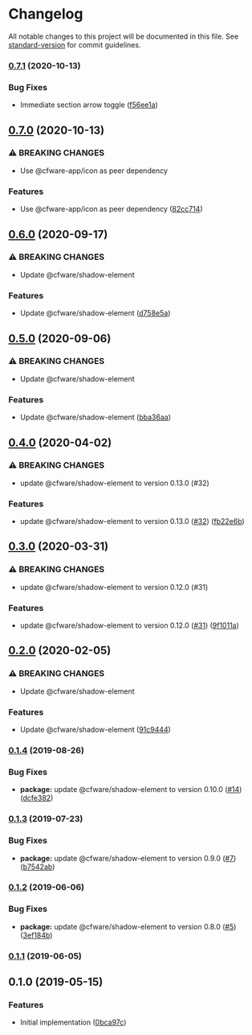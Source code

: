 # Changelog

All notable changes to this project will be documented in this file. See [standard-version](https://github.com/conventional-changelog/standard-version) for commit guidelines.

### [0.7.1](https://github.com/cfware/nav-menu/compare/v0.7.0...v0.7.1) (2020-10-13)


### Bug Fixes

* Immediate section arrow toggle ([f56ee1a](https://github.com/cfware/nav-menu/commit/f56ee1ae988cd196a17b1f5de491dc0b42673137))

## [0.7.0](https://github.com/cfware/nav-menu/compare/v0.6.0...v0.7.0) (2020-10-13)


### ⚠ BREAKING CHANGES

* Use @cfware-app/icon as peer dependency

### Features

* Use @cfware-app/icon as peer dependency ([82cc714](https://github.com/cfware/nav-menu/commit/82cc71463ff3fc76e13180ee7f3ef0f47182001e))

## [0.6.0](https://github.com/cfware/nav-menu/compare/v0.5.0...v0.6.0) (2020-09-17)


### ⚠ BREAKING CHANGES

* Update @cfware/shadow-element

### Features

* Update @cfware/shadow-element ([d758e5a](https://github.com/cfware/nav-menu/commit/d758e5a1a631f589aed69c192eb93eadc2352956))

## [0.5.0](https://github.com/cfware/nav-menu/compare/v0.4.0...v0.5.0) (2020-09-06)


### ⚠ BREAKING CHANGES

* Update @cfware/shadow-element

### Features

* Update @cfware/shadow-element ([bba36aa](https://github.com/cfware/nav-menu/commit/bba36aa8fe40c89d77081c7d4deac3bf3e7b0137))

## [0.4.0](https://github.com/cfware/nav-menu/compare/v0.3.0...v0.4.0) (2020-04-02)


### ⚠ BREAKING CHANGES

* update @cfware/shadow-element to version 0.13.0 (#32)

### Features

* update @cfware/shadow-element to version 0.13.0 ([#32](https://github.com/cfware/nav-menu/issues/32)) ([fb22e6b](https://github.com/cfware/nav-menu/commit/fb22e6bf2ca1262a7489ffeccd0bfceae13a698b))

## [0.3.0](https://github.com/cfware/nav-menu/compare/v0.2.0...v0.3.0) (2020-03-31)


### ⚠ BREAKING CHANGES

* update @cfware/shadow-element to version 0.12.0 (#31)

### Features

* update @cfware/shadow-element to version 0.12.0 ([#31](https://github.com/cfware/nav-menu/issues/31)) ([9f1011a](https://github.com/cfware/nav-menu/commit/9f1011a585f2781658d324e23e007ae97f955104))

## [0.2.0](https://github.com/cfware/nav-menu/compare/v0.1.4...v0.2.0) (2020-02-05)


### ⚠ BREAKING CHANGES

* Update @cfware/shadow-element

### Features

* Update @cfware/shadow-element ([91c9444](https://github.com/cfware/nav-menu/commit/91c9444c86b48a99fa08cb8df5ea74dc5a432137))

### [0.1.4](https://github.com/cfware/nav-menu/compare/v0.1.3...v0.1.4) (2019-08-26)


### Bug Fixes

* **package:** update @cfware/shadow-element to version 0.10.0 ([#14](https://github.com/cfware/nav-menu/issues/14)) ([dcfe382](https://github.com/cfware/nav-menu/commit/dcfe382))

### [0.1.3](https://github.com/cfware/nav-menu/compare/v0.1.2...v0.1.3) (2019-07-23)


### Bug Fixes

* **package:** update @cfware/shadow-element to version 0.9.0 ([#7](https://github.com/cfware/nav-menu/issues/7)) ([b7542ab](https://github.com/cfware/nav-menu/commit/b7542ab))

### [0.1.2](https://github.com/cfware/nav-menu/compare/v0.1.1...v0.1.2) (2019-06-06)


### Bug Fixes

* **package:** update @cfware/shadow-element to version 0.8.0 ([#5](https://github.com/cfware/nav-menu/issues/5)) ([3ef184b](https://github.com/cfware/nav-menu/commit/3ef184b))



### [0.1.1](https://github.com/cfware/nav-menu/compare/v0.1.0...v0.1.1) (2019-06-05)



## 0.1.0 (2019-05-15)


### Features

* Initial implementation ([0bca97c](https://github.com/cfware/nav-menu/commit/0bca97c))

